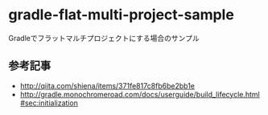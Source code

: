 # gradle-flat-multi-project-sample
Gradleでフラットマルチプロジェクトにする場合のサンプル

## 参考記事
- http://qiita.com/shiena/items/371fe817c8fb6be2bb1e
- http://gradle.monochromeroad.com/docs/userguide/build_lifecycle.html#sec:initialization
